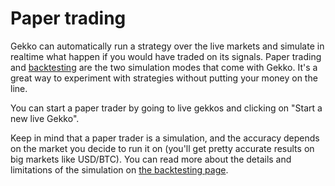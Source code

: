 # Paper trading

Gekko can automatically run a strategy over the live markets and simulate in realtime what happen if you would have traded on its signals. Paper trading and [backtesting](../backtesting.md) are the two simulation modes that come with Gekko. It's a great way to experiment with strategies without putting your money on the line.

You can start a paper trader by going to live gekkos and clicking on "Start a new live Gekko".

Keep in mind that a paper trader is a simulation, and the accuracy depends on the market you decide to run it on (you'll get pretty accurate results on big markets like USD/BTC). You can read more about the details and limitations of the simulation on [the backtesting page](./backtesting.md#Simplified-simulation).